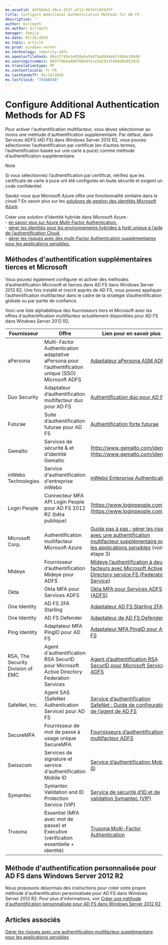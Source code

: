 ```yaml
---
ms.assetid: ddfbbda3-30ca-4537-af12-667efc6f63ff
title: Configure Additional Authentication Methods for AD FS
description: ''
author: billmath
ms.author: billmath
manager: femila
ms.date: 07/26/2019
ms.topic: article
ms.prod: windows-server
ms.technology: identity-adfs
ms.openlocfilehash: 89a1f745e1e928a5e5bd79adb94e41fd9da399d9
ms.sourcegitcommit: 083ff9bed4867604dfe1cb42914550da05093d25
ms.translationtype: MT
ms.contentlocale: fr-FR
ms.lasthandoff: 01/14/2020
ms.locfileid: "75948548"
---
```

# <a name="configure-additional-authentication-methods-for-ad-fs"></a>Configure Additional Authentication Methods for AD FS

Pour activer l'authentification multifacteur, vous devez sélectionner au moins une méthode d'authentification supplémentaire. Par défaut, dans Services ADFS (AD FS) dans Windows Server 2012 R2, vous pouvez sélectionner l’authentification par certificat (en d’autres termes, l’authentification basée sur une carte à puce) comme méthode d’authentification supplémentaire.

> [!NOTE]
> Si vous sélectionnez l’authentification par certificat, vérifiez que les certificats de carte à puce ont été configurés en toute sécurité et exigent un code confidentiel.

Saviez-vous que Microsoft Azure offre une fonctionnalité similaire dans le cloud ? En savoir plus sur les [solutions de gestion des identités Microsoft Azure](https://aka.ms/m2w274).<br /><br />Créer une solution d’identité hybride dans Microsoft Azure :<br /> - [en savoir plus sur Azure Multi-Factor Authentication.](https://aka.ms/ey6o9r)<br /> - [gérer les identités pour les environnements hybrides à forêt unique à l’aide de l’authentification Cloud.](https://aka.ms/g1jat8)<br /> - [gérer les risques avec des multi-Factor Authentication supplémentaires pour les applications sensibles.](https://aka.ms/kt1bbm)

## <a name="microsoft-and-third-party-additional-authentication-methods"></a>Méthodes d'authentification supplémentaires tierces et Microsoft
Vous pouvez également configurer et activer des méthodes d’authentification Microsoft et tierces dans AD FS dans Windows Server 2012 R2. Une fois installé et inscrit auprès de AD FS, vous pouvez appliquer l’authentification multifacteur dans le cadre de la stratégie d’authentification globale ou par partie de confiance.

Voici une liste alphabétique des fournisseurs tiers et Microsoft avec les offres d'authentification multifacteur actuellement disponibles pour AD FS dans Windows Server 2012 R2.

|Fournisseur|Offre|Lien pour en savoir plus|
|-|-|-| 
|aPersona|Multi-Factor Authentication adaptative aPersona pour l’authentification unique (SSO) Microsoft ADFS|[Adaptateur aPersona ASM ADFS](https://www.apersona.com/adfs)|
|Duo Security|Adaptateur d’authentification multifacteur duo pour AD FS|[Authentification duo pour AD FS](https://duo.com/docs/adfs)|
|Futurae|Suite d’authentification futurae pour AD FS|[Authentification forte futurae](https://futurae.com)|
|Gemalto|Services de sécurité & et d'identité Gemalto|[http://www.gemalto.com/identity](http://www.gemalto.com/identity)|
|inWebo Technologies|Service d'authentification d'entreprise inWebo|[inWebo Enterprise Authentication](http://www.inwebo.com)|
|Login People|Connecteur MFA API Login People pour AD FS 2012 R2 (bêta publique)|[https://www.loginpeople.com](https://www.loginpeople.com)|
|Microsoft Corp.|Authentification multifacteur Microsoft Azure|[Guide pas à pas : gérer les risques avec une authentification multifacteur supplémentaire pour les applications sensibles](https://technet.microsoft.com/library/dn280946.aspx) (voir étape 3)|
Mideye | Fournisseur d’authentification Mideye pour ADFS | [Mideye l’authentification à deux facteurs avec Microsoft Active Directory service FS (Federation Service)](https://www.mideye.com/support/administrators/documentation/integration/microsoft-adfs/)|
|Okta | Okta MFA pour Services ADFS | [Okta MFA pour Services ADFS (ADFS)](https://help.okta.com/en/prod/Content/Topics/integrations/adfs-okta-int.htm)|
|One Identity| AD FS 2FA Starling|[Adaptateur AD FS Starling 2FA](https://www.oneidentity.com/products/starling-two-factor-authentication/)|
|One Identity| AD FS Defender|[Adaptateur de AD FS Defender](https://www.oneidentity.com/products/defender/)|
|Ping Identity|Adaptateur MFA PingID pour AD FS|[Adaptateur MFA PingID pour AD FS](https://documentation.pingidentity.com/pingid/pingidAdminGuide/index.shtml#pid_c_PingIDforADFSSSO.html)|
|RSA, The Security Division of EMC|Agent d'authentification RSA SecurID pour Microsoft Active Directory Federation Services|[Agent d’authentification RSA SecurID pour Microsoft Services ADFS](http://www.emc.com/security/rsa-securid/rsa-authentication-agents/microsoft-ad-fs.htm)|
|SafeNet, Inc.|Agent SAS (SafeNet Authentication Service) pour AD FS|[Service d’authentification SafeNet : Guide de configuration de l’agent de AD FS](http://www.safenet-inc.com/resources/integration-guide/data-protection/Safenet_Authentication_Service/SafeNet_Authentication_Service__AD_FS_Agent_Configuration_Guide/?langtype=1033)|
|SecureMFA|Fournisseur de mot de passe à usage unique SecureMFA| [Fournisseurs d’authentification multifacteur ADFS](https://www.securemfa.com/)|
|Swisscom|Services de signature et service d'authentification Mobile ID|[Service d’authentification Mobile ID](http://swisscom.ch/mid)|
|Symantec|Symantec Validation and ID Protection Service (VIP)|[Service de sécurité d’ID et de validation Symantec (VIP)](http://www.symantec.com/vip-authentication-service)|
|Trusona|Essentiel (MFA avec mot de passe) et Executive (vérification essentielle + identité)| [Trusona Multi-Factor Authentication](https://www.trusona.com/solution-overview/)|


## <a name="custom-authentication-method-for-ad-fs-in-windows-server-2012-r2"></a>Méthode d'authentification personnalisée pour AD FS dans Windows Server 2012 R2
Nous proposons désormais des instructions pour créer votre propre méthode d'authentification personnalisée pour AD FS dans Windows Server 2012 R2. Pour plus d'informations, voir [Créer une méthode d'authentification personnalisée pour AD FS dans Windows Server 2012 R2](https://go.microsoft.com/fwlink/?LinkID=511980).

## <a name="see-also"></a>Articles associés
[Gérer les risques avec une authentification multifacteur supplémentaire pour les applications sensibles](Manage-Risk-with-Additional-Multi-Factor-Authentication-for-Sensitive-Applications.md)


